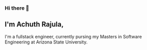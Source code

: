 
### Hi there 👋


## I'm Achuth Rajula,

I'm a fullstack engineer, currently pursing my Masters in Software Engineering at Arizona State University.

